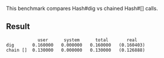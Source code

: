 This benchmark compares Hash#dig vs chained Hash#[] calls.

## Result

```
            user      system      total       real
dig       0.160000   0.000000   0.160000   (0.160403)
chain []  0.130000   0.000000   0.130000   (0.126888)
```
